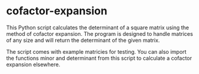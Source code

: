 # cofactor-expansion
This Python script calculates the determinant of a square matrix using the method of cofactor expansion. The program is designed to handle matrices of any size and will return the determinant of the given matrix.

The script comes with example matricies for testing. You can also import the functions minor and determinant from this script to calculate a cofactor expansion elsewhere.
